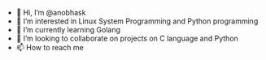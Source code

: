 - 👋 Hi, I’m @anobhask
- 👀 I’m interested in Linux System Programming and Python programming
- 🌱 I’m currently learning Golang
- 💞️ I’m looking to collaborate on projects on C language and Python
- 📫 How to reach me 

<!---
anobhask/anobhask is a ✨ special ✨ repository because its `README.md` (this file) appears on your GitHub profile.
You can click the Preview link to take a look at your changes.
--->
